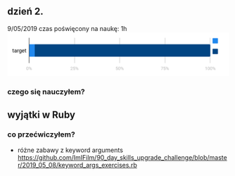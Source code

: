 ## dzień 2.
9/05/2019
czas poświęcony na naukę: 1h
![my target](https://github.com/ImIFilm/90_day_skills_upgrade_challenge/blob/master/2019_05_09/target1.PNG)

### czego się nauczyłem?
**wyjątki w Ruby**
- 

### co przećwiczyłem?
- różne zabawy z keyword arguments https://github.com/ImIFilm/90_day_skills_upgrade_challenge/blob/master/2019_05_08/keyword_args_exercises.rb
